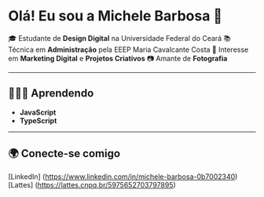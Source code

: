 # Olá! Eu sou a Michele Barbosa 👋

🎓 Estudante de **Design Digital** na Universidade Federal do Ceará
📚 Técnica em **Administração** pela EEEP Maria Cavalcante Costa
📌 Interesse em **Marketing Digital** e **Projetos Criativos**
📷 Amante de **Fotografia**

---

## 👩🏽‍💻 Aprendendo
- **JavaScript**
- **TypeScript**

---

## 🌍 Conecte-se comigo
[LinkedIn] (https://www.linkedin.com/in/michele-barbosa-0b7002340)
[Lattes] (https://lattes.cnpq.br/5975652703797895)
